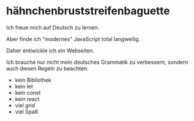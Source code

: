 # hähnchenbruststreifenbaguette

Ich freue mich auf Deutsch zu lernen.

Aber finde ich "modernes" JavaScript total langweilig.

Daher entiwickle ich ein Webseiten.

Ich brauche nur nicht mein deutsches Grammatik zu verbessern, sondern auch diesen Regeln zu beachten:

- kein Bibliothek
- kein let
- kein const
- kein react
- viel grid
- viel Spaß
